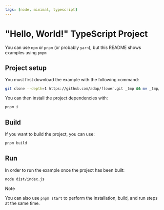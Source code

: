 ```yaml
---
tags: [node, minimal, typescript]
---
```


# "Hello, World!" TypeScript Project

You can use `npm` or `pnpm` (or probably `yarn`), but this README shows examples using `pnpm`

## Project setup

You must first download the example with the following command:

```bash
git clone --depth=1 https://github.com/adap/flower.git _tmp && mv _tmp/intelligence/ts/examples/hello-world-ts . && rm -rf _tmp && cd hello-world-ts
```

You can then install the project dependencies with:

```bash
pnpm i
```

## Build

If you want to build the project, you can use:

```bash
pnpm build
```

## Run

In order to run the example once the project has been built:

```bash
node dist/index.js
```

> [!NOTE]
> You can also use `pnpm start` to perform the installation, build, and run steps at the same time.
